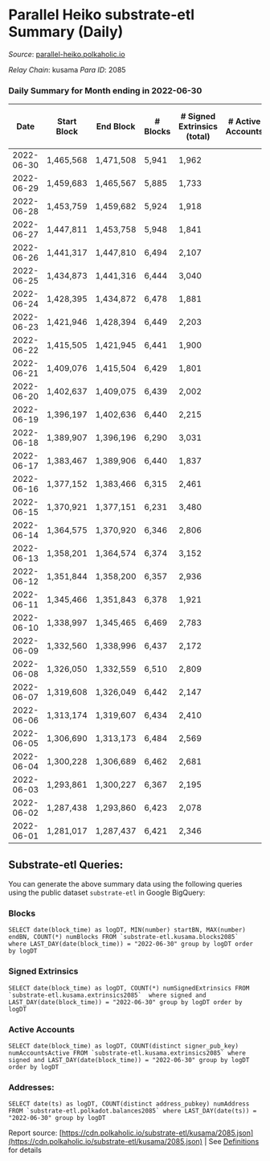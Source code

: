 # Parallel Heiko substrate-etl Summary (Daily)

_Source_: [parallel-heiko.polkaholic.io](https://parallel-heiko.polkaholic.io)

*Relay Chain*: kusama
*Para ID*: 2085



### Daily Summary for Month ending in 2022-06-30


| Date | Start Block | End Block | # Blocks | # Signed Extrinsics (total) | # Active Accounts | # Passive | # New | # Addresses with Balances | # Events | # Transfers | # XCM Transfers In | # XCM Transfers Out |
| ---- | ----------- | --------- | -------- | --------------------------- | ----------------- | --------- | ----- | ------------------------- | -------- | ----------- | ------------------ | ------------------- |
| 2022-06-30 | 1,465,568 | 1,471,508 | 5,941  | 1,962 |  |  |  | 12,625 | 24,303 | 3,499 ($54,158.63) | 17 ($12,366.44) | 10 ($104,424.71) |
| 2022-06-29 | 1,459,683 | 1,465,567 | 5,885  | 1,733 |  |  |  | 12,617 | 22,771 | 3,164 ($103,430.84) | 7 ($3,502.18) | 12 ($101,519.09) |
| 2022-06-28 | 1,453,759 | 1,459,682 | 5,924  | 1,918 |  |  |  | 12,610 | 23,199 | 2,871 ($13,023.45) | 12 ($32,064.69) | 12 ($111,138.08) |
| 2022-06-27 | 1,447,811 | 1,453,758 | 5,948  | 1,841 |  |  |  | 12,609 | 24,443 | 3,812 ($443,635.44) | 14 ($2,397.51) | 18 ($116,797.66) |
| 2022-06-26 | 1,441,317 | 1,447,810 | 6,494  | 2,107 |  |  |  | 12,605 | 26,393 | 3,690 ($28,329.46) | 15 ($5,877.02) | 10 ($14,549.62) |
| 2022-06-25 | 1,434,873 | 1,441,316 | 6,444  | 3,040 |  |  |  | 12,602 | 29,938 | 3,589 ($43,471.29) | 22 ($19,045.21) | 7 ($11,802.84) |
| 2022-06-24 | 1,428,395 | 1,434,872 | 6,478  | 1,881 |  |  |  | 12,596 | 25,865 | 4,080 ($1,879,691.45) | 13 ($6,321.09) | 21 ($1,746,909.61) |
| 2022-06-23 | 1,421,946 | 1,428,394 | 6,449  | 2,203 |  |  |  | 12,591 | 26,749 | 3,803 ($80,613.80) | 20 ($121,524.09) | 9 ($8,746.00) |
| 2022-06-22 | 1,415,505 | 1,421,945 | 6,441  | 1,900 |  |  |  | 12,586 | 25,359 | 3,710 ($79,061.61) | 27 ($17,249.64) | 17 ($11,762.49) |
| 2022-06-21 | 1,409,076 | 1,415,504 | 6,429  | 1,801 |  |  |  | 12,577 | 25,678 | 4,118 ($34,412.91) | 23 ($9,067.07) | 19 ($10,825.82) |
| 2022-06-20 | 1,402,637 | 1,409,075 | 6,439  | 2,002 |  |  |  | 12,570 | 26,248 | 4,024 ($27,251.10) | 21 ($7,970.87) | 14 ($5,689.73) |
| 2022-06-19 | 1,396,197 | 1,402,636 | 6,440  | 2,215 |  |  |  | 12,567 | 27,438 | 4,348 ($24,465.37) | 17 ($2,561.16) | 19 ($10,001.79) |
| 2022-06-18 | 1,389,907 | 1,396,196 | 6,290  | 3,031 |  |  |  | 12,565 | 30,416 | 4,328 ($40,208.21) | 18 ($11,733.32) | 20 ($9,056.12) |
| 2022-06-17 | 1,383,467 | 1,389,906 | 6,440  | 1,837 |  |  |  | 12,561 | 25,588 | 4,038 ($22,952.02) | 20 ($4,870.95) | 14 ($1,772.23) |
| 2022-06-16 | 1,377,152 | 1,383,466 | 6,315  | 2,461 |  |  |  | 12,559 | 27,928 | 4,104 ($58,987.47) | 27 ($40,877.90) | 11 ($6,683.25) |
| 2022-06-15 | 1,370,921 | 1,377,151 | 6,231  | 3,480 |  |  |  | 12,554 | 37,994 | 6,765 ($43,345.40) | 491 ($16,156.07) | 36 ($10,965.50) |
| 2022-06-14 | 1,364,575 | 1,370,920 | 6,346  | 2,806 |  |  |  | 12,542 | 32,694 | 5,697 ($75,212.67) | 165 ($18,728.93) | 21 ($11,387.35) |
| 2022-06-13 | 1,358,201 | 1,364,574 | 6,374  | 3,152 |  |  |  | 12,527 | 33,645 | 5,804 ($158,824.75) | 86 ($61,607.95) | 32 ($90,541.11) |
| 2022-06-12 | 1,351,844 | 1,358,200 | 6,357  | 2,936 |  |  |  | 12,499 | 31,268 | 4,931 ($69,602.89) | 56 ($50,083.69) | 28 ($43,639.23) |
| 2022-06-11 | 1,345,466 | 1,351,843 | 6,378  | 1,921 |  |  |  | 12,475 | 27,062 | 4,759 ($307,598.76) | 49 ($34,113.61) | 21 ($44,517.13) |
| 2022-06-10 | 1,338,997 | 1,345,465 | 6,469  | 2,783 |  |  |  | 12,449 | 31,727 | 5,393 ($73,866.55) | 69 ($39,082.69) | 24 ($12,364.12) |
| 2022-06-09 | 1,332,560 | 1,338,996 | 6,437  | 2,172 |  |  |  | 12,417 | 28,838 | 5,245 ($1,913,459.11) | 42 ($44,567.43) | 14 ($3,411.77) |
| 2022-06-08 | 1,326,050 | 1,332,559 | 6,510  | 2,809 |  |  |  | 12,392 | 31,300 | 5,089 ($44,495.10) | 29 ($23,072.98) | 19 ($11,783.41) |
| 2022-06-07 | 1,319,608 | 1,326,049 | 6,442  | 2,147 |  |  |  | 12,382 | 28,155 | 5,027 ($225,736.90) | 30 ($103,580.93) | 22 ($32,172.62) |
| 2022-06-06 | 1,313,174 | 1,319,607 | 6,434  | 2,410 |  |  |  | 12,375 | 29,379 | 5,084 ($150,756.75) | 22 ($32,427.10) | 15 ($28,440.58) |
| 2022-06-05 | 1,306,690 | 1,313,173 | 6,484  | 2,569 |  |  |  | 12,366 | 29,451 | 4,691 ($167,825.13) | 11 ($55,726.09) | 20 ($90,412.42) |
| 2022-06-04 | 1,300,228 | 1,306,689 | 6,462  | 2,681 |  |  |  | 12,361 | 28,900 | 3,923 ($27,860.35) | 23 ($22,844.10) | 5 ($17,943.40) |
| 2022-06-03 | 1,293,861 | 1,300,227 | 6,367  | 2,195 |  |  |  | 12,355 | 27,854 | 4,676 ($148,156.36) | 23 ($63,938.31) | 16 ($45,672.66) |
| 2022-06-02 | 1,287,438 | 1,293,860 | 6,423  | 2,078 |  |  |  | 12,342 | 28,274 | 5,215 ($155,048.63) | 32 ($199,595.24) | 22 ($5,973.42) |
| 2022-06-01 | 1,281,017 | 1,287,437 | 6,421  | 2,346 |  |  |  | 12,334 | 29,462 | 5,134 ($116,212.59) | 23 ($81,102.33) | 16 ($64,097.57) |

## Substrate-etl Queries:
You can generate the above summary data using the following queries using the public dataset `substrate-etl` in Google BigQuery:


### Blocks
```
SELECT date(block_time) as logDT, MIN(number) startBN, MAX(number) endBN, COUNT(*) numBlocks FROM `substrate-etl.kusama.blocks2085`  where LAST_DAY(date(block_time)) = "2022-06-30" group by logDT order by logDT
```


### Signed Extrinsics
```
SELECT date(block_time) as logDT, COUNT(*) numSignedExtrinsics FROM `substrate-etl.kusama.extrinsics2085`  where signed and LAST_DAY(date(block_time)) = "2022-06-30" group by logDT order by logDT
```


### Active Accounts
```
SELECT date(block_time) as logDT, COUNT(distinct signer_pub_key) numAccountsActive FROM `substrate-etl.kusama.extrinsics2085` where signed and LAST_DAY(date(block_time)) = "2022-06-30" group by logDT order by logDT
```


### Addresses:
```
SELECT date(ts) as logDT, COUNT(distinct address_pubkey) numAddress FROM `substrate-etl.polkadot.balances2085` where LAST_DAY(date(ts)) = "2022-06-30" group by logDT
```



Report source: [https://cdn.polkaholic.io/substrate-etl/kusama/2085.json](https://cdn.polkaholic.io/substrate-etl/kusama/2085.json) | See [Definitions](/DEFINITIONS.md) for details
